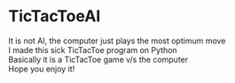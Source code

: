 # TicTacToeAI
It is not AI, the computer just plays the most optimum move<br/>
I made this sick TicTacToe program on Python<br />
Basically it is a TicTacToe game v/s the computer<br />
Hope you enjoy it!

